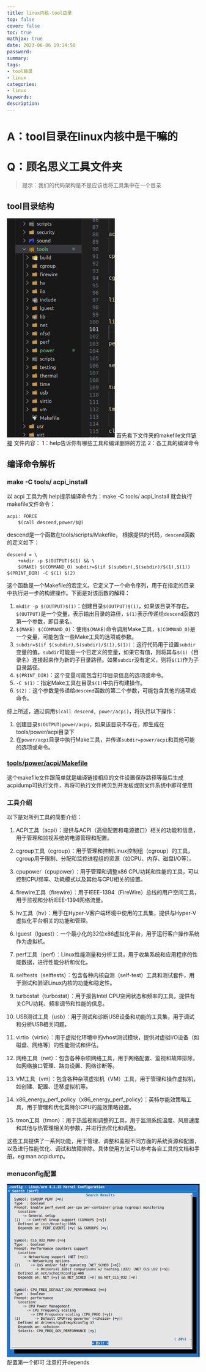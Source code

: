 ```yaml
---
title: linux内核-tool目录
top: false
cover: false
toc: true
mathjax: true
date: 2023-06-06 19:14:50
password:
summary:
tags:
- tool目录
- linux
categories:
- linux
keywords:
description:
---
```


# A：tool目录在linux内核中是干嘛的
# Q：顾名思义工具文件夹

> 提示：我们的代码架构是不是应该也将工具集中在一个目录

## tool目录结构
![tool目录结构](linux内核-tool目录/tool目录.png)
首先看下文件夹的makefile文件[链接](https://elixir.bootlin.com/linux/v4.3.6/source/tools/Makefile)
文件内容：
    1：help告诉你有哪些工具和编译删除的方法
    2：各工具的编译命令

## 编译命令解析
### make -C tools/ acpi_install
以 acpi 工具为例
help提示编译命令为：make -C tools/ acpi_install
就会执行makefile文件命令：
```
acpi: FORCE  
    $(call descend,power/$@)
```

descend是一个函数在tools/scripts/Makefile，
根据提供的代码，`descend`函数的定义如下：

```tools/scripts/Makefile.include
descend = \
    +mkdir -p $(OUTPUT)$(1) && \
    $(MAKE) $(COMMAND_O) subdir=$(if $(subdir),$(subdir)/$(1),$(1)) $(PRINT_DIR) -C $(1) $(2)
```

这个函数是一个Makefile的宏定义。它定义了一个命令序列，用于在指定的目录中执行进一步的构建操作。下面是对该函数的解释：

1. `mkdir -p $(OUTPUT)$(1)`：创建目录`$(OUTPUT)$(1)`，如果该目录不存在。`$(OUTPUT)`是一个变量，表示输出目录的路径，`$(1)`表示传递给`descend`函数的第一个参数，即目录名。
2. `$(MAKE) $(COMMAND_O)`：使用`$(MAKE)`命令调用Make工具，`$(COMMAND_O)`是一个变量，可能包含一些Make工具的选项或参数。
3. `subdir=$(if $(subdir),$(subdir)/$(1),$(1))`：这行代码用于设置`subdir`变量的值。`subdir`可能是一个已定义的变量，如果它有值，则将其与`$(1)`（目录名）连接起来作为新的子目录路径。如果`subdir`没有定义，则将`$(1)`作为子目录路径。
4. `$(PRINT_DIR)`：这个变量可能包含打印目录信息的选项或命令。
5. `-C $(1)`：指定Make工具在目录`$(1)`中执行构建操作。
6. `$(2)`：这个参数是传递给`descend`函数的第二个参数，可能包含其他的选项或命令。

综上所述，通过调用`$(call descend, power/acpi)`，将执行以下操作：

1. 创建目录`$(OUTPUT)power/acpi`，如果该目录不存在，即生成在tools/power/acpi目录下
2. 在`power/acpi`目录中执行Make工具，并传递`subdir=power/acpi`和其他可能的选项或命令。

### [tools/power/acpi/Makefile](https://elixir.bootlin.com/linux/v4.2.7/source/tools/power/acpi/Makefile)
这个makefile文件跟简单就是编译链接相应的文件设置保存路径等最后生成acpidump可执行文件，再将可执行文件拷贝到开发板或则文件系统中即可使用

### 工具介绍
以下是对所列工具的简要介绍：

1. ACPI工具（acpi）：提供与ACPI（高级配置和电源接口）相关的功能和信息，用于管理和监视系统的电源管理和配置。

2. cgroup工具（cgroup）：用于管理和控制Linux控制组（cgroup）的工具，cgroup用于限制、分配和监控进程组的资源（如CPU、内存、磁盘I/O等）。

3. cpupower（cpupower）：用于管理和调整x86 CPU功耗和性能的工具，可以控制CPU频率、功耗模式以及其他与CPU相关的设置。

4. firewire工具（firewire）：用于IEEE-1394（FireWire）总线的用户空间工具，用于监视和分析IEEE-1394网络流量。

5. hv工具（hv）：用于在Hyper-V客户端环境中使用的工具集，提供与Hyper-V虚拟化平台相关的功能和管理。

6. lguest（lguest）：一个最小化的32位x86虚拟化平台，用于运行客户操作系统作为虚拟机。

7. perf工具（perf）：Linux性能测量和分析工具，用于收集系统和应用程序的性能数据，进行性能分析和优化。

8. selftests（selftests）：包含各种内核自测（self-test）工具和测试套件，用于测试和验证Linux内核的功能和稳定性。

9. turbostat（turbostat）：用于报告Intel CPU空闲状态和频率的工具，提供有关CPU功耗、频率调节和性能的信息。

10. USB测试工具（usb）：用于测试和诊断USB设备和功能的工具集，用于调试和分析USB相关问题。

11. virtio（virtio）：用于虚拟化环境中的vhost测试模块，提供对虚拟I/O设备（如磁盘、网络等）的性能测试和评估。

12. 网络工具（net）：包含各种杂项网络工具，用于网络配置、监视和故障排除，如网络接口管理、路由设置、网络诊断等。

13. VM工具（vm）：包含各种杂项虚拟机（VM）工具，用于管理和操作虚拟机，如创建、配置、迁移虚拟机等。

14. x86_energy_perf_policy（x86_energy_perf_policy）：英特尔能效策略工具，用于管理和优化英特尔CPU的能效策略设置。

15. tmon工具（tmon）：用于热监视和调整的工具，用于监测系统温度、风扇速度和其他与热管理相关的参数，并进行热优化和调整。

这些工具提供了一系列功能，用于管理、调整和监视不同方面的系统资源和配置，以及进行性能优化、调试和故障排除。具体使用方法可以参考各自工具的文档和手册。eg:man acpidump。

### menuconfig配置
![menuconfig配置方法](linux内核-tool目录/menuconfig.png)
配置第一个即可 注意打开depends


